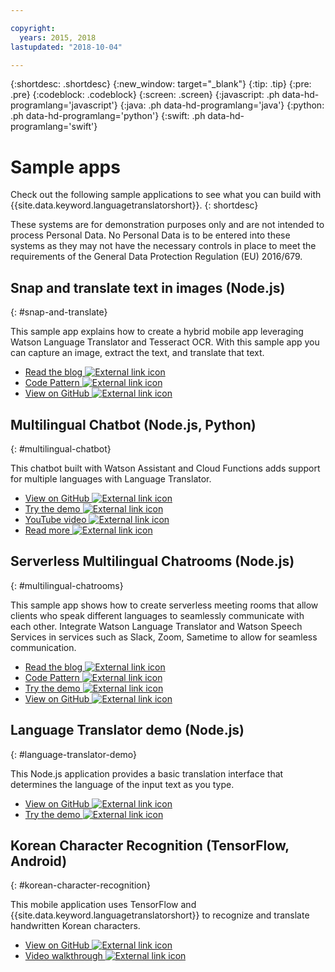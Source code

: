 ```yaml
---

copyright:
  years: 2015, 2018
lastupdated: "2018-10-04"

---
```


{:shortdesc: .shortdesc}
{:new_window: target="_blank"}
{:tip: .tip}
{:pre: .pre}
{:codeblock: .codeblock}
{:screen: .screen}
{:javascript: .ph data-hd-programlang='javascript'}
{:java: .ph data-hd-programlang='java'}
{:python: .ph data-hd-programlang='python'}
{:swift: .ph data-hd-programlang='swift'}

# Sample apps

Check out the following sample applications to see what you can build with {{site.data.keyword.languagetranslatorshort}}.
{: shortdesc}

These systems are for demonstration purposes only and are not intended to process Personal Data. No Personal Data is to be entered into these systems as they may not have the necessary controls in place to meet the requirements of the General Data Protection Regulation (EU) 2016/679.

## Snap and translate text in images (Node.js)
{: #snap-and-translate}

This sample app explains how to create a hybrid mobile app leveraging Watson Language Translator and Tesseract OCR. With this sample app you can capture an image, extract the text, and translate that text. 

- [Read the blog ![External link icon](../../icons/launch-glyph.svg "External link icon")](https://developer.ibm.com/announcements/snap-translate-using-tesseract-ocr-watson-language-translator/)
- [Code Pattern ![External link icon](../../icons/launch-glyph.svg "External link icon")](https://developer.ibm.com/patterns/snap-translate-using-tesseract-ocr-watson-language-translator/)
- [View on GitHub ![External link icon](../../icons/launch-glyph.svg "External link icon")](https://github.com/IBM/snap-and-translate)

## Multilingual Chatbot (Node.js, Python)
{: #multilingual-chatbot}

This chatbot built with Watson Assistant and Cloud Functions adds support for multiple languages with Language Translator.

- [View on GitHub ![External link icon](../../icons/launch-glyph.svg "External link icon")](https://github.com/with-watson/multilingual-chatbot)
- [Try the demo ![External link icon](../../icons/launch-glyph.svg "External link icon")](https://multilingual-chatbot-demo.mybluemix.net/)
- [YouTube video ![External link icon](../../icons/launch-glyph.svg "External link icon")](https://www.youtube.com/watch?v=d7DXydORTME)
- [Read more ![External link icon](../../icons/launch-glyph.svg "External link icon")](https://medium.com/ibm-watson/build-multilingual-chatbots-with-watson-language-translator-watson-assistant-8c38247e8af1)

## Serverless Multilingual Chatrooms (Node.js)
{: #multilingual-chatrooms}

This sample app shows how to create serverless meeting rooms that allow clients who speak different languages to seamlessly communicate with each other. Integrate Watson Language Translator and Watson Speech Services in services such as Slack, Zoom, Sametime to allow for seamless communication.

- [Read the blog ![External link icon](../../icons/launch-glyph.svg "External link icon")](https://medium.com/kkbankol-events/the-motivation-behind-this-particular-project-comes-from-playing-one-of-my-favorite-android-games-76c92b27c8e8)
- [Code Pattern ![External link icon](../../icons/launch-glyph.svg "External link icon")](https://developer.ibm.com/patterns/deploy-serverless-multilingual-conference-room/)
- [Try the demo ![External link icon](../../icons/launch-glyph.svg "External link icon")](https://translation-mqtt.mybluemix.net/)
- [View on GitHub ![External link icon](../../icons/launch-glyph.svg "External link icon")](https://github.com/IBM/serverless-language-translation)

## Language Translator demo (Node.js)
{: #language-translator-demo}

This Node.js application provides a basic translation interface that determines the language of the input text as you type.

- [View on GitHub ![External link icon](../../icons/launch-glyph.svg "External link icon")](https://github.com/watson-developer-cloud/language-translator-nodejs)
- [Try the demo ![External link icon](../../icons/launch-glyph.svg "External link icon")](https://language-translator-demo.ng.bluemix.net/)


## Korean Character Recognition (TensorFlow, Android)
{: #korean-character-recognition}

This mobile application uses TensorFlow and {{site.data.keyword.languagetranslatorshort}} to recognize and translate handwritten Korean characters.

- [View on GitHub ![External link icon](../../icons/launch-glyph.svg "External link icon")](https://github.com/IBM/tensorflow-hangul-recognition)
- [Video walkthrough ![External link icon](../../icons/launch-glyph.svg "External link icon")](https://www.youtube.com/watch?v=Ynusw4RcyRY)
